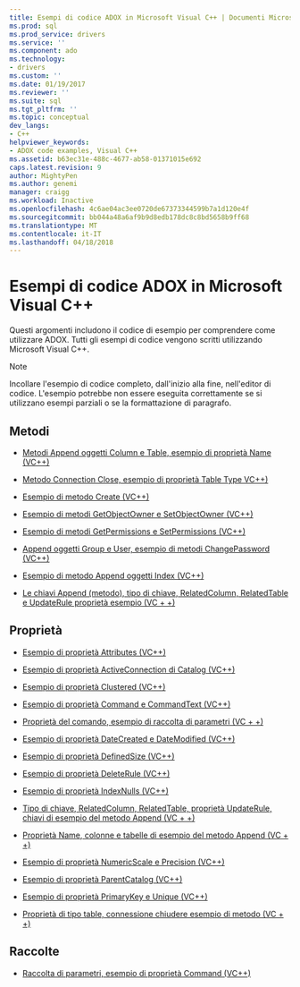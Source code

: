 ```yaml
---
title: Esempi di codice ADOX in Microsoft Visual C++ | Documenti Microsoft
ms.prod: sql
ms.prod_service: drivers
ms.service: ''
ms.component: ado
ms.technology:
- drivers
ms.custom: ''
ms.date: 01/19/2017
ms.reviewer: ''
ms.suite: sql
ms.tgt_pltfrm: ''
ms.topic: conceptual
dev_langs:
- C++
helpviewer_keywords:
- ADOX code examples, Visual C++
ms.assetid: b63ec31e-488c-4677-ab58-01371015e692
caps.latest.revision: 9
author: MightyPen
ms.author: genemi
manager: craigg
ms.workload: Inactive
ms.openlocfilehash: 4c6ae04ac3ee0720de67373344599b7a1d120e4f
ms.sourcegitcommit: bb044a48a6af9b9d8edb178dc8c8bd5658b9ff68
ms.translationtype: MT
ms.contentlocale: it-IT
ms.lasthandoff: 04/18/2018
---
```

# <a name="adox-code-examples-in-microsoft-visual-c"></a>Esempi di codice ADOX in Microsoft Visual C++
Questi argomenti includono il codice di esempio per comprendere come utilizzare ADOX. Tutti gli esempi di codice vengono scritti utilizzando Microsoft Visual C++.  
  
> [!NOTE]
>  Incollare l'esempio di codice completo, dall'inizio alla fine, nell'editor di codice. L'esempio potrebbe non essere eseguita correttamente se si utilizzano esempi parziali o se la formattazione di paragrafo.  
  
## <a name="methods"></a>Metodi  
  
-   [Metodi Append oggetti Column e Table, esempio di proprietà Name (VC++)](../../../ado/reference/adox-api/columns-and-tables-append-methods-name-property-example-vc.md)  
  
-   [Metodo Connection Close, esempio di proprietà Table Type VC++)](../../../ado/reference/adox-api/connection-close-method-table-type-property-example-vc.md)  
  
-   [Esempio di metodo Create (VC++)](../../../ado/reference/adox-api/create-method-example-vc.md)  
  
-   [Esempio di metodi GetObjectOwner e SetObjectOwner (VC++)](../../../ado/reference/adox-api/getobjectowner-and-setobjectowner-methods-example-vc.md)  
  
-   [Esempio di metodi GetPermissions e SetPermissions (VC++)](../../../ado/reference/adox-api/getpermissions-and-setpermissions-methods-example-vc.md)  
  
-   [Append oggetti Group e User, esempio di metodi ChangePassword (VC++)](../../../ado/reference/adox-api/groups-and-users-append-changepassword-methods-example-vc.md)  
  
-   [Esempio di metodo Append oggetti Index (VC++)](../../../ado/reference/adox-api/indexes-append-method-example-vc.md)  
  
-   [Le chiavi Append (metodo), tipo di chiave, RelatedColumn, RelatedTable e UpdateRule proprietà esempio (VC + +)](../../../ado/reference/adox-api/keys-append-method-key-type-relatedcolumn-relatedtable-example-vc.md)  
  
## <a name="properties"></a>Proprietà  
  
-   [Esempio di proprietà Attributes (VC++)](../../../ado/reference/adox-api/attributes-property-example-vc.md)  
  
-   [Esempio di proprietà ActiveConnection di Catalog (VC++)](../../../ado/reference/adox-api/catalog-activeconnection-property-example-vc.md)  
  
-   [Esempio di proprietà Clustered (VC++)](../../../ado/reference/adox-api/clustered-property-example-vc.md)  
  
-   [Esempio di proprietà Command e CommandText (VC++)](../../../ado/reference/adox-api/command-and-commandtext-properties-example-vc.md)  
  
-   [Proprietà del comando, esempio di raccolta di parametri (VC + +)](../../../ado/reference/adox-api/parameters-collection-command-property-example-vc.md)  
  
-   [Esempio di proprietà DateCreated e DateModified (VC++)](../../../ado/reference/adox-api/datecreated-and-datemodified-properties-example-vc.md)  
  
-   [Esempio di proprietà DefinedSize (VC++)](../../../ado/reference/adox-api/definedsize-property-example-vc.md)  
  
-   [Esempio di proprietà DeleteRule (VC++)](../../../ado/reference/adox-api/deleterule-property-example-vc.md)  
  
-   [Esempio di proprietà IndexNulls (VC++)](../../../ado/reference/adox-api/indexnulls-property-example-vc.md)  
  
-   [Tipo di chiave, RelatedColumn, RelatedTable, proprietà UpdateRule, chiavi di esempio del metodo Append (VC + +)](../../../ado/reference/adox-api/keys-append-method-key-type-relatedcolumn-relatedtable-example-vc.md)  
  
-   [Proprietà Name, colonne e tabelle di esempio del metodo Append (VC + +)](../../../ado/reference/adox-api/columns-and-tables-append-methods-name-property-example-vc.md)  
  
-   [Esempio di proprietà NumericScale e Precision (VC++)](../../../ado/reference/adox-api/numericscale-and-precision-properties-of-the-column-object-example-vc.md)  
  
-   [Esempio di proprietà ParentCatalog (VC++)](../../../ado/reference/adox-api/parentcatalog-property-example-vc.md)  
  
-   [Esempio di proprietà PrimaryKey e Unique (VC++)](../../../ado/reference/adox-api/primarykey-and-unique-properties-example-vc.md)  
  
-   [Proprietà di tipo table, connessione chiudere esempio di metodo (VC + +)](../../../ado/reference/adox-api/connection-close-method-table-type-property-example-vc.md)  
  
## <a name="collections"></a>Raccolte  
  
-   [Raccolta di parametri, esempio di proprietà Command (VC++)](../../../ado/reference/adox-api/parameters-collection-command-property-example-vc.md)
